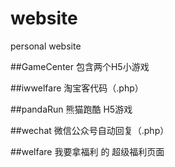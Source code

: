 # website
personal website

##GameCenter
包含两个H5小游戏

##iwwelfare
淘宝客代码（.php）

##pandaRun
熊猫跑酷 H5游戏

##wechat
微信公众号自动回复（.php）

##welfare
我要拿福利 的 超级福利页面

